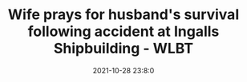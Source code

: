 ---
"title": "Wife prays for husband's survival following accident at Ingalls Shipbuilding - WLBT"
"date": "2021-10-28 23:8:0"
"feed_name": "GOOGLENEWSCONSTRUCTION"
"feed_website": "https://news.google.com/search?q=construction%2Bincident&hl=en-US&gl=US&ceid=US:en"
"feed_rss": "https://news.google.com/rss/search?q=construction%2Bincident&hl=en-US&gl=US&ceid=US:en"
"link": "https://www.wlbt.com/2021/10/28/wife-prays-husbands-survival-following-accident-pascagoula-shipyard/"
"source": "{'href': 'https://www.wlbt.com', 'title': 'WLBT'}"
"file": "_posts/2021-1-1-3619f75e50a6c767d6b523a24d38f59cf83509f7.md"
"accident": "1"
"drilling": "1"
"dead": "0"
"injured": "1"
"arrested": "0"
"place": "ingalls"
"where": "industrial site"
"causes": "unknown"
"place_uri": "http://en.wikipedia.org/wiki/Ingalls%2C_Indiana"
---